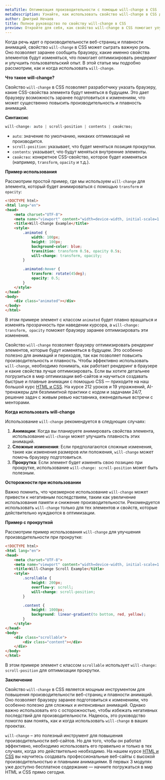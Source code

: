 ```yaml
---
metaTitle: Оптимизация производительности с помощью will-change в CSS
metaDescription: Узнайте, как использовать свойство will-change в CSS для повышения производительности и плавности анимаций. Полное руководство с примерами.
author: Дмитрий Нечаев
title: Полное руководство по свойству will-change в CSS
preview: Откройте для себя, как свойство will-change в CSS помогает улучшить производительность и плавность анимаций. Советы и примеры использования.
---
```


Когда речь идет о производительности веб-страниц и плавности анимаций, свойство `will-change` в CSS может сыграть важную роль. Оно позволяет заранее сообщить браузеру, какие именно свойства элементов будут изменяться, что помогает оптимизировать рендеринг и улучшить пользовательский опыт. В этой статье мы подробно рассмотрим, как и когда использовать `will-change`.

**Что такое will-change?**

Свойство `will-change` в CSS позволяет разработчику указать браузеру, какие CSS-свойства элемента будут меняться в будущем. Это дает браузеру возможность заранее подготовиться к изменениям, что может существенно повысить производительность и плавность анимаций.

**Синтаксис**

```css
will-change: auto | scroll-position | contents | свойство;
```

- `auto`: значение по умолчанию, никаких оптимизаций не производится.
- `scroll-position`: указывает, что будет меняться позиция прокрутки.
- `contents`: указывает, что будут меняться внутренние элементы.
- `свойство`: конкретное CSS-свойство, которое будет изменяться (например, `transform`, `opacity` и т.д.).

**Пример использования**

Рассмотрим простой пример, где мы используем `will-change` для элемента, который будет анимироваться с помощью `transform` и `opacity`:

```html
<!DOCTYPE html>
<html lang="en">
<head>
    <meta charset="UTF-8">
    <meta name="viewport" content="width=device-width, initial-scale=1.0">
    <title>Will-Change Example</title>
    <style>
        .animated {
            width: 100px;
            height: 100px;
            background-color: blue;
            transition: transform 0.5s, opacity 0.5s;
            will-change: transform, opacity;
        }

        .animated:hover {
            transform: rotate(45deg);
            opacity: 0.5;
        }
    </style>
</head>
<body>
    <div class="animated"></div>
</body>
</html>
```

В этом примере элемент с классом `animated` будет плавно вращаться и изменять прозрачность при наведении курсора, а `will-change: transform, opacity` поможет браузеру заранее оптимизировать эти изменения.

Свойство `will-change` позволяет браузеру оптимизировать рендеринг элементов, которые будут изменяться в будущем. Это особенно полезно для анимаций и переходов, так как позволяет повысить производительность и плавность. Чтобы эффективно использовать `will-change`, необходимо понимать, как работает рендеринг в браузере и какие свойства лучше оптимизировать. Если вы хотите детальнее погрузиться в мир оптимизации веб-сайтов и научиться создавать быстрые и плавные анимации с помощью CSS — приходите на наш большой курс [HTML и CSS](https://purpleschool.ru/course/html-css?utm_source=knowledgebase&utm_medium=text&utm_campaign=polnoe-rukovodstvo-po-svoystvu-will-change-v-css). На курсе 212 уроков и 19 упражнений, AI-тренажеры для безлимитной практики с кодом и задачами 24/7, решение задач с живым ревью наставника, еженедельные встречи с менторами.

**Когда использовать will-change**

Использование `will-change` рекомендуется в следующих случаях:

1. **Анимации**: Когда вы планируете анимировать свойства элемента, использование `will-change` может улучшить плавность этих анимаций.
2. **Сложные изменения**: Если предполагаются сложные изменения, такие как изменения размеров или положения, `will-change` может помочь браузеру подготовиться.
3. **Прокрутка**: Если элемент будет изменять свою позицию при прокрутке, использование `will-change: scroll-position` может быть полезным.

**Осторожности при использовании**

Важно помнить, что чрезмерное использование `will-change` может привести к негативным последствиям, таким как увеличение использования памяти и снижение производительности. Рекомендуется использовать `will-change` только для тех элементов и свойств, которые действительно нуждаются в оптимизации.

**Пример с прокруткой**

Рассмотрим пример использования `will-change` для улучшения производительности при прокрутке:

```html
<!DOCTYPE html>
<html lang="en">
<head>
    <meta charset="UTF-8">
    <meta name="viewport" content="width=device-width, initial-scale=1.0">
    <title>Will-Change Scroll Example</title>
    <style>
        .scrollable {
            height: 200px;
            overflow-y: scroll;
            will-change: scroll-position;
        }

        .content {
            height: 1000px;
            background: linear-gradient(to bottom, red, yellow);
        }
    </style>
</head>
<body>
    <div class="scrollable">
        <div class="content"></div>
    </div>
</body>
</html>
```

В этом примере элемент с классом `scrollable` использует `will-change: scroll-position` для оптимизации прокрутки.

**Заключение**

Свойство `will-change` в CSS является мощным инструментом для повышения производительности веб-страниц и плавности анимаций. Оно позволяет браузеру заранее подготовиться к изменениям, что особенно полезно для сложных и интенсивных анимаций. Однако важно использовать его с осторожностью, чтобы избежать негативных последствий для производительности. Надеюсь, это руководство помогло вам понять, как и когда использовать `will-change` в ваших проектах.

`will-change` – это полезный инструмент для повышения производительности веб-сайтов. Но для того, чтобы он работал эффективно, необходимо использовать его правильно и только в тех случаях, когда это действительно необходимо. На нашем курсе [HTML и CSS](https://purpleschool.ru/course/html-css?utm_source=knowledgebase&utm_medium=text&utm_campaign=polnoe-rukovodstvo-po-svoystvu-will-change-v-css) вы научитесь создавать профессиональные веб-сайты с высокой производительностью и плавными анимациями. В первых 3 модулях уже доступно бесплатное содержание — начните погружаться в мир HTML и CSS прямо сегодня.
